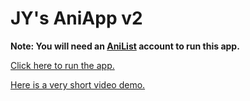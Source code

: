 # JY's AniApp v2

**Note: You will need an [AniList](https://anilist.co) account to run this app.**

[Click here to run the app.](https://jys-aniapp-v2.herokuapp.com)

[Here is a very short video demo.](https://youtu.be/c0FNKYw28ow)
